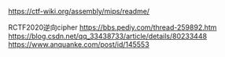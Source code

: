 https://ctf-wiki.org/assembly/mips/readme/

RCTF2020逆向cipher https://bbs.pediy.com/thread-259892.htm
https://blog.csdn.net/qq_33438733/article/details/80233448
https://www.anquanke.com/post/id/145553

